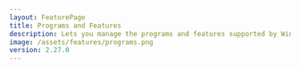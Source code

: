 ```yaml
---
layout: FeaturePage
title: Programs and Features
description: Lets you manage the programs and features supported by Win7 Simu or install new ones
image: /assets/features/programs.png
version: 2.27.0
---
```

